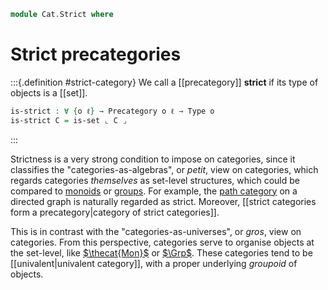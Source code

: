 <!--
```agda
open import Cat.Prelude
```
-->

```agda
module Cat.Strict where
```

# Strict precategories

:::{.definition #strict-category}
We call a [[precategory]] **strict** if its type of objects is a
[[set]].

```agda
is-strict : ∀ {o ℓ} → Precategory o ℓ → Type o
is-strict C = is-set ⌞ C ⌟
```
:::

Strictness is a very strong condition to impose on categories, since it
classifies the "categories-as-algebras", or _petit_, view on categories,
which regards categories _themselves_ as set-level structures, which
could be compared to [monoids] or [groups]. For example, the [path
category] on a directed graph is naturally regarded as strict. Moreover,
[[strict categories form a precategory|category of strict categories]].

[strcat]: Cat.Instances.StrictCat.html
[path category]: Cat.Instances.Free.html
[monoids]: Algebra.Monoid.html
[groups]: Algebra.Group.html

This is in contrast with the "categories-as-universes", or _gros_, view
on categories. From this perspective, categories serve to organise
objects at the set-level, like [$\thecat{Mon}$] or [$\Grp$]. These
categories tend to be [[univalent|univalent category]], with a proper
underlying _groupoid_ of objects.

[$\thecat{Mon}$]: Algebra.Monoid.Category.html
[$\Grp$]: Algebra.Group.Cat.Base.html
